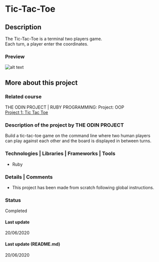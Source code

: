 # Tic-Tac-Toe

## Description
The Tic-Tac-Toe is a terminal two players game.  
Each turn, a player enter the coordinates.

### Preview
![alt text](screenshot.png "Screenshot")

## More about this project

### Related course
THE ODIN PROJECT | RUBY PROGRAMMING: Project: OOP  
[Project 1: Tic Tac Toe](https://www.theodinproject.com/courses/ruby-programming/lessons/oop#project-1-tic-tac-toe) 

### Description of the project by THE ODIN PROJECT
Build a tic-tac-toe game on the command line where two human players can play against each other and the board is displayed in between turns.

### Technologies | Libraries | Frameworks | Tools  
- Ruby

### Details | Comments
- This project has been made from scratch following global instructions.   

### Status
Completed

#### Last update
20/06/2020

#### Last update (README.md)
20/06/2020
